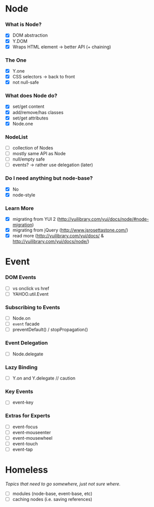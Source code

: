 Node
====

### What is Node?

- [x] DOM abstraction
- [x] Y.DOM
- [x] Wraps HTML element -> better API (+ chaining)

### The One

- [x] Y.one
- [x] CSS selectors -> back to front
- [x] not null-safe

### What does Node do?

- [x] set/get content
- [x] add/remove/has classes
- [x] set/get attributes
- [x] Node.one

### NodeList

- [ ] collection of Nodes
- [ ] mostly same API as Node
- [ ] null/empty safe
- [ ] events? -> rather use delegation (later)

### Do I need anything but node-base?

- [x] No
- [x] node-style

### Learn More

- [x] migrating from YUI 2 (http://yuilibrary.com/yui/docs/node/#node-migration)
- [x] migrating from jQuery (http://www.jsrosettastone.com/)
- [x] read more (http://yuilibrary.com/yui/docs/ & http://yuilibrary.com/yui/docs/node/)

Event
=====

### DOM Events

- [ ] vs onclick vs href
- [ ] YAHOO.util.Event

### Subscribing to Events

- [ ] Node.on
- [ ] `event` facade
- [ ] preventDefault() / stopPropagation()

### Event Delegation

- [ ] Node.delegate

### Lazy Binding

- [ ] Y.on and Y.delegate // caution

### Key Events

- [ ] event-key

### Extras for Experts

- [ ] event-focus
- [ ] event-mouseenter
- [ ] event-mousewheel
- [ ] event-touch
- [ ] event-tap

Homeless
========
_Topics that need to go somewhere, just not sure where._

- [ ] modules (node-base, event-base, etc)
- [ ] caching nodes (i.e. saving references)
